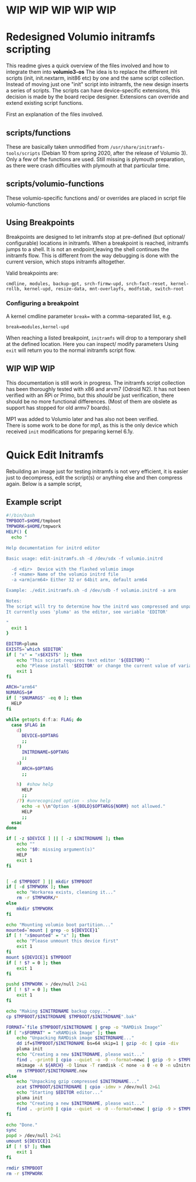 # WIP WIP WIP WIP WIP
# **Redesigned Volumio initramfs scripting**

This readme gives a quick overview of the files involved and how to integrate them into **volumio3-os**
The idea is to replace the different init scripts (init, init.nextarm, init86 etc) by one and the same script collection.
Instead of moving just one "init" script into initramfs, the new design inserts a series of scripts.
The scripts can have device-specific extensions, this decision is made by the board recipe designer.
Extensions can override and extend existing script functions.

First an explanation of the files involved.

## **scripts/functions**
These are basically taken unmodified from `/usr/share/initramfs-tools/scripts` (Debian 10 from spring 2020, after the release of Volumio 3).
Only a few of the functions are used. Still missing is plymouth preparation, as there were crash difficulties with plymouth at that particular time.

## **scripts/volumio-functions**
These volumio-specific functions and/ or overrides are placed in script file volumio-functions

## **Using Breakpoints**
Breakpoints are designed to let initramfs stop at pre-defined (but optional/ configurable) locations in initramfs.
When a breakpoint is reached, initramfs jumps to a shell. 
It is not an endpoint,leaving the shell continues the initramfs flow. This is different from the way debugging is done with the current version, which stops initramfs alltogether.

Valid breakpoints are:
```
cmdline, modules, backup-gpt, srch-firmw-upd, srch-fact-reset, kernel-rollb, kernel-upd, resize-data, mnt-overlayfs, modfstab, switch-root
```

### Configuring a breakpoint
A kernel cmdline parameter `break=` with a comma-separated list, e.g.

```
break=modules,kernel-upd
```

When reaching a listed breakpoint, `initramfs` will drop to a temporary shell at the defined location.
Here you can inspect/ modify parameters
Using `exit` will return you to the normal initramfs script flow.

## WIP WIP WIP

This documentation is still work in progress.
The initramfs script collection has been thoroughly tested with x86 and arvm7 (Odroid N2).
It has not been verified with an RPi or Primo, but this *should* be just verification, there should be no more functional differences.
(Most of them are obslete as support has stopped for old armv7 boards).

MP1 was added to Volumio later and has also not been verified.  
There is some work to be done for mp1, as this is the only device which received ```init``` modifications for preparing kernel 6.1y. 

# **Quick Edit Initramfs**

Rebuilding an image just for testing initramfs is not very efficient, it is easier just to decompress, edit the script(s) or anything else and then compress again.
Below is a sample script,


## Example script


```bash
#!/bin/bash
TMPBOOT=$HOME/tmpboot
TMPWORK=$HOME/tmpwork
HELP() {
  echo "

Help documentation for initrd editor

Basic usage: edit-initramfs.sh -d /dev/sdx -f volumio.initrd

  -d <dir>	Device with the flashed volumio image
  -f <name>	Name of the volumio initrd file
  -a <arm|arm64> Either 32 or 64bit arm, default arm64

Example: ./edit.initramfs.sh -d /dev/sdb -f volumio.initrd -a arm

Notes:
The script will try to determine how the initrd was compressed and unpack/ repack accordingly
It currently uses 'pluma' as the editor, see variable 'EDITOR'

"
  exit 1
}

EDITOR=pluma
EXISTS=`which $EDITOR`
if [ "x" = "x$EXISTS" ]; then
	echo "This script requires text editor '${EDITOR}'"
    echo "Please install '$EDITOR' or change the current value of variable EDITOR"
	exit 1
fi

ARCH="arm64"
NUMARGS=$#
if [ "$NUMARGS" -eq 0 ]; then
  HELP
fi

while getopts d:f:a: FLAG; do
  case $FLAG in
    d)
      DEVICE=$OPTARG
      ;;
    f)
      INITRDNAME=$OPTARG
      ;;
    a)
      ARCH=$OPTARG
      ;;

    h)  #show help
      HELP
      ;;
    /?) #unrecognized option - show help
      echo -e \\n"Option -${BOLD}$OPTARG${NORM} not allowed."
      HELP
      ;;
  esac
done

if [ -z $DEVICE ] || [ -z $INITRDNAME ]; then
	echo ""
	echo "$0: missing argument(s)"
	HELP
	exit 1
fi


[ -d $TMPBOOT ] || mkdir $TMPBOOT
if [ -d $TMPWORK ]; then
	echo "Workarea exists, cleaning it..."
	rm -r $TMPWORK/*
else
	mkdir $TMPWORK
fi

echo "Mounting volumio boot partition..."
mounted=`mount | grep -o ${DEVICE}1`
if [ ! "x$mounted" = "x" ]; then
	echo "Please unmount this device first"
	exit 1
fi
mount ${DEVICE}1 $TMPBOOT
if [ ! $? = 0 ]; then
	exit 1
fi

pushd $TMPWORK > /dev/null 2>&1
if [ ! $? = 0 ]; then
	exit 1
fi

echo "Making $INITRDNAME backup copy..."
cp $TMPBOOT/$INITRDNAME $TMPBOOT/$INITRDNAME".bak"

FORMAT=`file $TMPBOOT/$INITRDNAME | grep -o "RAMDisk Image"`
if [ "x$FORMAT" = "xRAMDisk Image" ]; then
	echo "Unpacking RAMDisk image $INITRDNAME..."
	dd if=$TMPBOOT/$INITRDNAME bs=64 skip=1 | gzip -dc | cpio -div
	pluma init
	echo "Creating a new $INITRDNAME, please wait..."
	find . -print0 | cpio --quiet -o -0 --format=newc | gzip -9 > $TMPBOOT/$INITRDNAME.new
	mkimage -A ${ARCH} -O linux -T ramdisk -C none -a 0 -e 0 -n uInitrd -d $TMPBOOT/$INITRDNAME.new $TMPBOOT/$INITRDNAME
	rm $TMPBOOT/$INITRDNAME.new
else
	echo "Unpacking gzip compressed $INITRDNAME..."
	zcat $TMPBOOT/$INITRDNAME | cpio -idmv > /dev/null 2>&1
	echo "Starting $EDITOR editor..."
	pluma init
	echo "Creating a new $INITRDNAME, please wait..."
	find . -print0 | cpio --quiet -o -0 --format=newc | gzip -9 > $TMPBOOT/$INITRDNAME
fi

echo "Done."
sync
popd > /dev/null 2>&1
umount ${DEVICE}1
if [ ! $? ]; then
	exit 1
fi

rmdir $TMPBOOT
rm -r $TMPWORK
```
